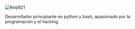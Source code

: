 ![Keiji821](https://i.namu.wiki/i/qtWDkAsV1IZiAX1uJM49Izn1selAjDyKkaa0NnpuAH3pgSyQe6FPmpPMBhP1eo7TxkXYymHzDTm9ITHasGd30g.gif)

Desarrollador principiante en python y bash, apasionado por la programación y el hacking. 